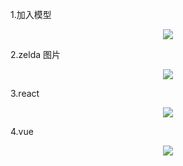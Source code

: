 1.加入模型

<p align="center">
   <img src="https://github.com/yitiaoxianyu0927/github/blob/master/chart/three/img/screenshot1.png">
</p>


2.zelda 图片

<p align="center">
   <img src="https://github.com/yitiaoxianyu0927/github/blob/master/chart/three/img/screenshot2.png">
</p>


3.react
<p  align="center">
    <img src="https://github.com/yitiaoxianyu0927/github/blob/master/build/react/react-basic/src/assets/img/screenshot/screenshot1.png">  
</p>

4.vue
<p align="center">
  <img src="https://github.com/yitiaoxianyu0927/github/blob/master/build/vue/vue-basic/src/assets/img/screenshot/screenshot1.png">
</p>


